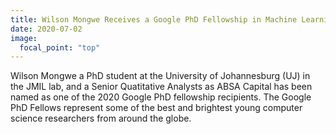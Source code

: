 ```yaml
---
title: Wilson Mongwe Receives a Google PhD Fellowship in Machine Learning
date: 2020-07-02
image:
  focal_point: "top"
---
```


Wilson Mongwe a PhD student at the University of Johannesburg (UJ) in the JMIL lab, and a Senior Quatitative Analysts as ABSA Capital has been named as one of the 2020 Google PhD fellowship recipients.
The Google PhD Fellows represent some of the best and brightest young computer science researchers from around the globe.

<!--more-->

